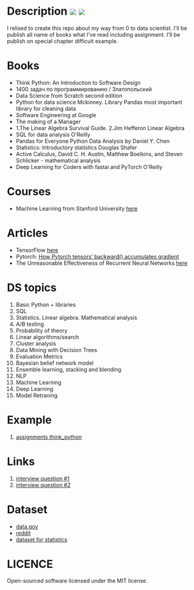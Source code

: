 # Description <img src="https://img.shields.io/badge/coverage-80%25-green"/>   <img src="https://img.shields.io/badge/python-notebook-blue"/> <br>
I relised to create this repo about my way from 0 to data scientist. I'll be publish all name of books what I've read including assignment.
I'll be publish on special chapter difficult example.


# Books
  * Think Python: An Introduction to Software Design
  * 1400 задач по программированию / Златопольский
  * Data Science from Scratch second edition
  * Python for data science Mckinney. Library Pandas most important library for cleaning data
  * Software Engineering at Google
  * The making of a Manager
  * 1.The Linear Algebra Survival Guide. 2.Jim Hefferon Linear Algebra
  * SQL for data analysis O'Reilly
  * Pandas for Everyone Python Data Analysis by Daniel Y. Chen
  * Statistics: Introductory statistics Douglas Shafer
  * Active Calculus, David C. H. Austin, Matthew Boelkins, and Steven Schlicker - mathematical analysis
  * Deep Learning for Coders with fastai and PyTorch O'Reilly

# Courses
  * Machine Learning from Stanford University [here](https://ru.coursera.org/learn/machine-learning)
# Articles

  * TensorFlow [here](https://joelgrus.com/2016/05/23/fizz-buzz-in-tensorflow/)
  * Pytorch: [How Pytorch tensors’ backward() accumulates gradient](https://zhang-yang.medium.com/how-pytorch-tensors-backward-accumulates-gradient-8d1bf675579b)
  * The Unreasonable Effectiveness of Recurrent Neural Networks [here](https://karpathy.github.io/2015/05/21/rnn-effectiveness/)

# DS topics
  1. Basic Python + libraries
  2. SQL
  3. Statistics. Linear algebra. Mathematical analysis
  4. A/B testing
  5. Probability of theory
  6. Linear algorithms/search
  7. Cluster analysis
  8. Data Mining with Decision Trees
  9. Evaluation Metrics
  10. Bayesian belief network model
  11. Ensemble learning, stacking and blending
  12. NLP
  13. Machine Learning
  14. Deep Learning
  15. Model Retraning

# Example
 1. [assignments think_python](https://github.com/bobrokerson/challenge/tree/main/think_python)

# Links
1. [interview question #1](https://www.simplilearn.com/tutorials/data-science-tutorial/data-science-interview-questions)
2. [interview question #2](https://data36.com/junior-data-scientist-job-interview-questions-answers/)

# Dataset
  * [data.gov](data.gov)
  * [reddit](https://www.reddit.com/r/datasets/)
  * [dataset for statistics](https://rs.io/100-interesting-data-sets-for-statistics/)

# LICENCE
Open-sourced software licensed under the MIT license.

